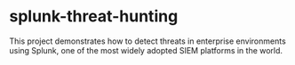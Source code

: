 # splunk-threat-hunting
This project demonstrates how to detect threats in enterprise environments using Splunk, one of the most widely adopted SIEM platforms in the world.

